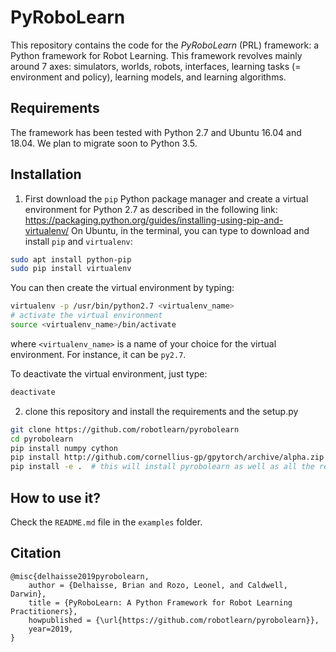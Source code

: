 # PyRoboLearn

This repository contains the code for the *PyRoboLearn* (PRL) framework: a Python framework for Robot Learning.
This framework revolves mainly around 7 axes: simulators, worlds, robots, interfaces, learning tasks (= environment and policy), learning models, and learning algorithms. 

## Requirements

The framework has been tested with Python 2.7 and Ubuntu 16.04 and 18.04. We plan to migrate soon to Python 3.5.

## Installation

1. First download the `pip` Python package manager and create a virtual environment for Python 2.7 as described in the following link: https://packaging.python.org/guides/installing-using-pip-and-virtualenv/
On Ubuntu, in the terminal, you can type to download and install `pip` and `virtualenv`: 
```bash
sudo apt install python-pip
sudo pip install virtualenv
```

You can then create the virtual environment by typing:
```bash
virtualenv -p /usr/bin/python2.7 <virtualenv_name>
# activate the virtual environment
source <virtualenv_name>/bin/activate
```
where `<virtualenv_name>` is a name of your choice for the virtual environment. For instance, it can be `py2.7`.

To deactivate the virtual environment, just type:
```bash
deactivate
```

2. clone this repository and install the requirements and the setup.py
```bash
git clone https://github.com/robotlearn/pyrobolearn
cd pyrobolearn
pip install numpy cython
pip install http://github.com/cornellius-gp/gpytorch/archive/alpha.zip
pip install -e .  # this will install pyrobolearn as well as all the required packages (so no need for: pip install -r requirements.txt)
```

## How to use it?

Check the `README.md` file in the `examples` folder.

## Citation

```
@misc{delhaisse2019pyrobolearn,
    author = {Delhaisse, Brian and Rozo, Leonel, and Caldwell, Darwin},
    title = {PyRoboLearn: A Python Framework for Robot Learning Practitioners},
    howpublished = {\url{https://github.com/robotlearn/pyrobolearn}},
    year=2019,
}
```
